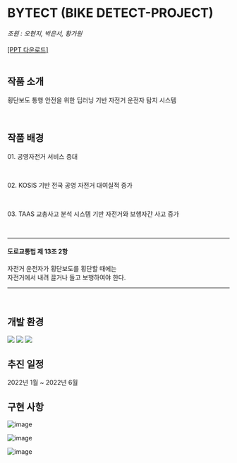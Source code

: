 # BYTECT (BIKE DETECT-PROJECT)
*조원 : 오현지, 박은서, 황가원*
<br><br>
<a href="https://github.com/hongdii/BYTECT-BIKE-DETECT-PROJECT/blob/main/22.06.07_%EB%B0%9C%ED%91%9C%EC%9E%90%EB%A3%8C.pdf">[PPT 다운로드]</a>
<br>
<br>
<h2>작품 소개</h2>
<p>횡단보도 통행 안전을 위한 딥러닝 기반 자전거 운전자 탐지 시스템</p>
<br>
<h2>작품 배경</h2>
<p>01. 공영자전거 서비스 증대</p><br>
<p>02. KOSIS 기반 전국 공영 자전거 대여실적 증가</p><br>
<p>03. TAAS 교총사고 분석 시스템 기반 자전거와 보행자간 사고 증가</p><br>
<hr>
<h4>도로교통법 제 13조 2항</h4>
자전거 운전자가 횡단보도를 횡단할 때에는<br>
자전거에서 내려 끌거나 들고 보행하여야 한다.
<hr><br>
<h2>개발 환경</h2>
<img src="https://img.shields.io/badge/TensorFlow-FF7F00?style=flat&logo=TensorFlow&logoColor=white">
<img src="https://img.shields.io/badge/RaspberryPi-980036?style=flat&logo=RaspberryPi&logoColor=white">
<img src="https://img.shields.io/badge/Python-3776AB?style=flat&logo=Python&logoColor=white">
<br>
<h2>추진 일정</h2>
2022년 1월 ~ 2022년 6월
<h2>구현 사항</h2>

![image](https://github.com/hongdii/BYTECT-BIKE-DETECT-PROJECT/assets/93081185/805bc43f-cf7d-43cd-a258-c800b810ec0a)

![image](https://github.com/hongdii/BYTECT-BIKE-DETECT-PROJECT/assets/93081185/a890e72c-5eac-4d98-8df9-6acb21f44957)

![image](https://github.com/hongdii/BYTECT-BIKE-DETECT-PROJECT/assets/93081185/daa8f457-4e1c-4b0e-8e59-9586209a99d4)




